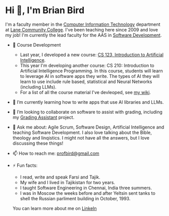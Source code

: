 # Hi 👋, I'm Brian Bird

I'm a faculty member in the [Computer Information Technology](https://www.lanecc.edu/programs-academics/academic-departments/business-technology-and-trades/computer-information-technology) department at [Lane Community College](https://www.lanecc.edu/). I've been teaching here since 2009 and love my job! I'm currently the lead faculty for the AAS in [Software Development](https://www.lanecc.edu/programs-academics/areas-study/computer-science-and-information-technology/software-development).


- 🔭 Course Development
  - Last year, I developed a new course: [CS 123, Introduction to Artificial Intelligence](https://lanecc.smartcatalogiq.com/2024-2025/lcc-catalog/courses/cs-computer-science/100/cs-123/).
  - This year I'm developing another course: CS 210: Introduction to Artificial Intelligence Programming. In this course, students will learn to leverage AI in software apps they write. The types of AI they will learn to use include rule based, statistical and Neural Networks (including LLMs).
  - For a list of all the course material I've devleoped, see [my wiki](https://github.com/ProfBird/ProfBird/wiki).

- 🌱 I’m currently learning how to write apps that use AI libraries and LLMs.
- 👯 I’m looking to collaborate on software to assist with grading, including my [Grading Assistant](https://github.com/ProfBird/GradingAssistant) project.
- 💬 Ask me about: Agile Scrum, Software Design, Artificial Intelligence and teaching Software Development. I also love talking about the Bible, theology and linqistics.  I might not have all the answers, but I love discussing these things!
- 📫 How to reach me: profbird@gmail.com
- ⚡ Fun facts:
  - I read, write and speak Farsi and Tajik.
  - My wife and I lived in Tajikistan for two years.
  - I taught Software Engineering in Chennai, India three summers.
  - I was in Moscow the weeks before and after Yeltsin sent tanks to shell the Russian parliment building in October, 1993.

  You can learn more about me on [LinkeIn](https://www.linkedin.com/in/brianabird/)
